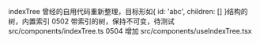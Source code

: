 indexTree
曾经的自用代码重新整理，目标形如{ id: 'abc', children: [] }结构的树，内置索引
0502 带索引的树，保持不可变，待测试 src/components/indexTree.ts
0504 增加 src/components/useIndexTree.tsx
